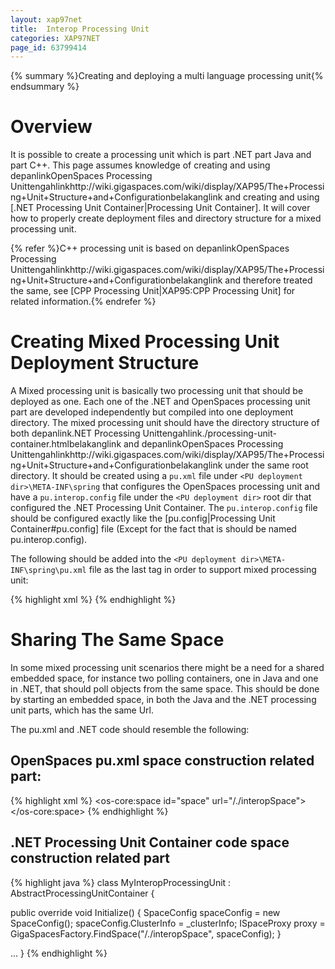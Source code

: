 ```yaml
---
layout: xap97net
title:  Interop Processing Unit
categories: XAP97NET
page_id: 63799414
---
```



{% summary %}Creating and deploying a multi language processing unit{% endsummary %}


# Overview

It is possible to create a processing unit which is part .NET part Java and part C++.
This page assumes knowledge of creating and using depanlinkOpenSpaces Processing Unittengahlinkhttp://wiki.gigaspaces.com/wiki/display/XAP95/The+Processing+Unit+Structure+and+Configurationbelakanglink and creating and using [.NET Processing Unit Container|Processing Unit Container]. It will cover how to properly create deployment files and directory structure for a mixed processing unit.

{% refer %}C++ processing unit is based on depanlinkOpenSpaces Processing Unittengahlinkhttp://wiki.gigaspaces.com/wiki/display/XAP95/The+Processing+Unit+Structure+and+Configurationbelakanglink and therefore treated the same, see [CPP Processing Unit|XAP95:CPP Processing Unit] for related information.{% endrefer %}

# Creating Mixed Processing Unit Deployment Structure

A Mixed processing unit is basically two processing unit that should be deployed as one. Each one of the .NET and OpenSpaces processing unit part are developed independently but compiled into one deployment directory. The mixed processing unit should have the directory structure of both depanlink.NET Processing Unittengahlink./processing-unit-container.htmlbelakanglink and depanlinkOpenSpaces Processing Unittengahlinkhttp://wiki.gigaspaces.com/wiki/display/XAP95/The+Processing+Unit+Structure+and+Configurationbelakanglink under the same root directory. It should be created using a `pu.xml` file under `<PU deployment dir>\META-INF\spring` that configures the OpenSpaces processing unit and have a `pu.interop.config` file under the `<PU deployment dir>` root dir that configured the .NET Processing Unit Container. The `pu.interop.config` file should be configured exactly like the [pu.config|Processing Unit Container#pu.config] file (Except for the fact that is should be named pu.interop.config).

The following should be added into the `<PU deployment dir>\META-INF\spring\pu.xml` file as the last tag in order to support mixed processing unit:


{% highlight xml %}
<bean id="dotnetProcessingUnitContainer" class="org.openspaces.interop.DotnetProcessingUnitBean">
</bean>
{% endhighlight %}


# Sharing The Same Space

In some mixed processing unit scenarios there might be a need for a shared embedded space, for instance two polling containers, one in Java and one in .NET, that should poll objects from the same space. This should be done by starting an embedded space, in both the Java and the .NET processing unit parts, which has the same Url.

The pu.xml and .NET code should resemble the following:

## OpenSpaces pu.xml space construction related part:


{% highlight xml %}
<os-core:space id="space" url="/./interopSpace">
</os-core:space>
{% endhighlight %}


## .NET Processing Unit Container code space construction related part


{% highlight java %}
class MyInteropProcessingUnit : AbstractProcessingUnitContainer
{

  public override void Initialize()
  {
    SpaceConfig spaceConfig = new SpaceConfig();
    spaceConfig.ClusterInfo = _clusterInfo;
    ISpaceProxy proxy = GigaSpacesFactory.FindSpace("/./interopSpace", spaceConfig);
  }

  ...
}
{% endhighlight %}

